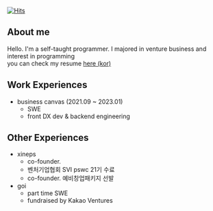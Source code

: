 [![Hits](https://hits.seeyoufarm.com/api/count/incr/badge.svg?url=https%3A%2F%2Fgithub.com%2FDarrenKwonDev)](https://hits.seeyoufarm.com)  

<!--
# [![Top Langs](https://github-readme-stats.vercel.app/api/top-langs/?username=DarrenKwonDev&layout=compact)](https://github.com/DarrenKwonDev)  
-->

## About me

Hello. I'm a self-taught programmer. I majored in venture business and interest in programming  
you can check my resume [here (kor) ](https://github.com/DarrenKwonDev/resume/blob/master/%EA%B6%8C%EC%88%98%ED%9B%88.korean.resume.pdf)

## Work Experiences

- business canvas (2021.09 ~ 2023.01)
  - SWE
  - front DX dev & backend engineering

## Other Experiences

- xineps
  - co-founder.
  - 벤처기업협회 SVI pswc 21기 수료  
  - co-founder. 예비창업패키지 선발   
- goi
  - part time SWE
  - fundraised by Kakao Ventures  
